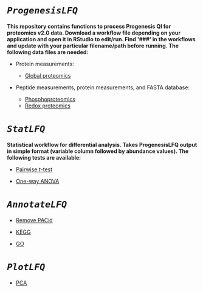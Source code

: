# *`ProgenesisLFQ`*

**This repository contains functions to process Progenesis QI for proteomics v2.0 data. Download a workflow file depending on your application and open it in RStudio to edit/run. Find '###' in the workflows and update with your particular filename/path before running. The following data files are needed:**

* Protein measurements:
  + [Global proteomics](https://raw.githubusercontent.com/hickslab/ProgenesisLFQ/master/workflow/ProgenesisLFQ_Global_Workflow.R)
  
* Peptide measurements, protein measurements, and FASTA database:
  + [Phosphoproteomics](https://raw.githubusercontent.com/hickslab/ProgenesisLFQ/master/workflow/ProgenesisLFQ_Phospho_Workflow.R)
  + [Redox proteomics](https://raw.githubusercontent.com/hickslab/ProgenesisLFQ/master/workflow/ProgenesisLFQ_Redox_Workflow.R)


# *`StatLFQ`*

**Statistical workflow for differential analysis. Takes ProgenesisLFQ output in simple format (variable column followed by abundance values). The following tests are available:**

* [Pairwise *t*-test](https://raw.githubusercontent.com/hickslab/ProgenesisLFQ/master/R/StatLFQ.R)
  
* [One-way ANOVA](https://raw.githubusercontent.com/hickslab/ProgenesisLFQ/master/R/StatLFQ.R)


# *`AnnotateLFQ`*

* [Remove PACid](https://raw.githubusercontent.com/hickslab/ProgenesisLFQ/master/R/AnnotateLFQ.R)

* [KEGG](https://raw.githubusercontent.com/hickslab/ProgenesisLFQ/master/R/AnnotateLFQ.R)

* [GO](https://raw.githubusercontent.com/hickslab/ProgenesisLFQ/master/R/AnnotateLFQ.R)


# *`PlotLFQ`*

* [PCA](https://raw.githubusercontent.com/hickslab/ProgenesisLFQ/master/R/PlotLFQ.R)